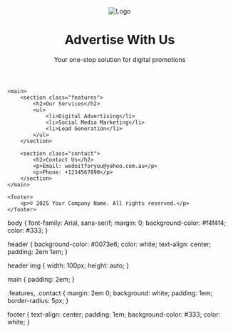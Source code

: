 <!DOCTYPE html>
<html lang="en">
<head>
    <meta charset="UTF-8">
    <meta name="viewport" content="width=device-width, initial-scale=1.0">
    <title>Your Ad Site</title>
    <link rel="stylesheet" href="style.css">
</head>
<body>
    <header>
        <img src="images/logo.png" alt="Logo">
        <h1>Advertise With Us</h1>
        <p>Your one-stop solution for digital promotions</p>
    </header>

    <main>
        <section class="features">
            <h2>Our Services</h2>
            <ul>
                <li>Digital Advertising</li>
                <li>Social Media Marketing</li>
                <li>Lead Generation</li>
            </ul>
        </section>

        <section class="contact">
            <h2>Contact Us</h2>
            <p>Email: wedoitforyou@yahoo.com.au</p>
            <p>Phone: +1234567890</p>
        </section>
    </main>

    <footer>
        <p>© 2025 Your Company Name. All rights reserved.</p>
    </footer>
</body>
</html>
body {
    font-family: Arial, sans-serif;
    margin: 0;
    background-color: #f4f4f4;
    color: #333;
}

header {
    background-color: #0073e6;
    color: white;
    text-align: center;
    padding: 2em 1em;
}

header img {
    width: 100px;
    height: auto;
}

main {
    padding: 2em;
}

.features, .contact {
    margin: 2em 0;
    background: white;
    padding: 1em;
    border-radius: 5px;
}

footer {
    text-align: center;
    padding: 1em;
    background-color: #333;
    color: white;
}
